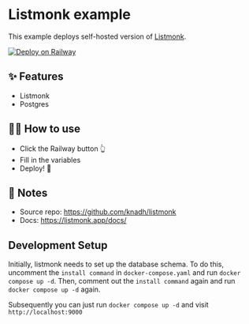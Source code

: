 # Listmonk example

This example deploys self-hosted version of [Listmonk](https://listmonk.app/).

[![Deploy on Railway](https://railway.app/button.svg)](https://railway.app/new/template/listmonk)

## ✨ Features

- Listmonk
- Postgres

## 💁‍♀️ How to use

- Click the Railway button 👆
- Fill in the variables
- Deploy! 🚄

## 📝 Notes

- Source repo: https://github.com/knadh/listmonk
- Docs: https://listmonk.app/docs/

## Development Setup

Initially, listmonk needs to set up the database schema. To do this, uncomment the `install command` in `docker-compose.yaml` and run `docker compose up -d`. Then, comment out the `install command` again and run `docker compose up -d` again.

Subsequently you can just run `docker compose up -d` and visit `http://localhost:9000`
